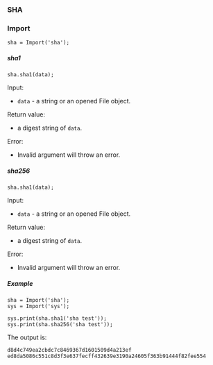 ### SHA



### Import

```
sha = Import('sha');
```



##### sha1

```
sha.sha1(data);
```

Input:

- `data` - a string or an opened File object.

Return value:

- a digest string of `data`.

Error:

- Invalid argument will throw an error.



##### sha256

```
sha.sha1(data);
```

Input:

- `data` - a string or an opened File object.

Return value:

- a digest string of `data`.

Error:

- Invalid argument will throw an error.



##### Example

```
sha = Import('sha');
sys = Import('sys');

sys.print(sha.sha1('sha test'));
sys.print(sha.sha256('sha test'));
```

The output is:

```
d8d4c749ea2cbdc7c8469367d1601509d4a213ef
ed8da5086c551c8d3f3e637fecff432639e3190a24605f363b91444f82fee554
```

